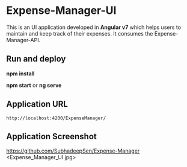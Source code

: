 # Expense-Manager-UI

This is an UI application developed in **Angular v7** which helps users to maintain and keep track of their expenses. It consumes the Expense-Manager-API.

## Run and deploy

**npm install**

**npm start** or **ng serve**

## Application URL

`http://localhost:4200/ExpenseManager/`

## Application Screenshot

https://github.com/SubhadeepSen/Expense-Manager <Expense_Manager_UI.jpg>
